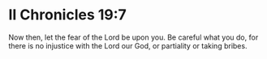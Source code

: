 # II Chronicles 19:7

Now then, let the fear of the Lord be upon you. Be careful what you do, for there is no injustice with the Lord our God, or partiality or taking bribes.
